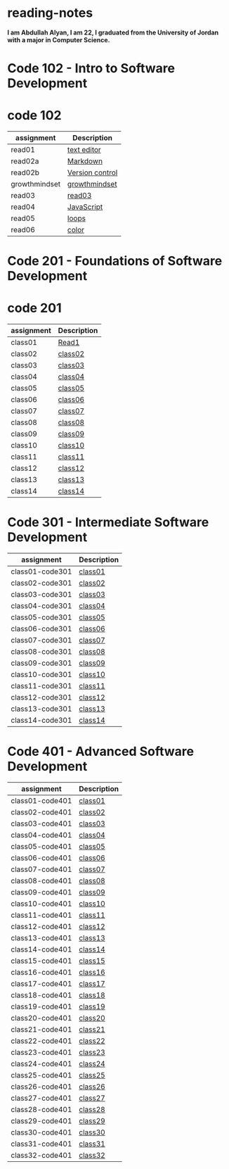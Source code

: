 # reading-notes
**I am Abdullah Alyan, I am 22, I graduated from the University of Jordan with a major in Computer Science.**

# Code 102 - Intro to Software Development

# code 102

| assignment    | Description                       |
| ------------- | --------------------------------- |
| read01        | [text editor](Read01.md)          |
| read02a       | [Markdown](Read02a.md)            |
|read02b        | [Version control](Read02b.md)     |
|growthmindset  | [growthmindset](growthmindset.md) |
|read03         | [read03](Read03.md)               |
|read04         | [JavaScript](Read04.md)           |
| read05        | [loops](Read05.md)                |
|read06         | [color](Read06.md)                | 

# Code 201 - Foundations of Software Development


# code 201 

| assignment    | Description                       |
| ------------- | --------------------------------- |
|class01        |[Read1](Read001.md)                |
|class02        |[class02](class02.md)              |
|class03        |[class03](class03.md)              |
|class04        |[class04](class04.md)              |
|class05        |[class05](clsss05.md)              |
|class06        |[class06](class06.md)              |
|class07        |[class07](class07.md)              |
|class08        |[class08](class08.md)              |
|class09        |[class09](class09.md)              |
|class10        |[class10](class10.md)              |
|class11        |[class11](class11.md)              |
|class12        |[class12](class12.md)              |
|class13        |[class13](class13.md)              |
|class14        |[class14](class14.md)              |

# Code 301 - Intermediate Software Development

| assignment      | Description                       |
| -------------   | --------------------------------- |
|class01-code301  |[class01](class01-code301.md)      |
|class02-code301  |[class02](class02-code301.md)      |
|class03-code301  |[class03](class03-code301.md)      |
|class04-code301  |[class04](class04-code301.md)      |
|class05-code301  |[class05](class05-code301.md)      |
|class06-code301  |[class06](class06-code301.md)      |
|class07-code301  |[class07](class07-code301.md)      |
|class08-code301  |[class08](class08-code301.md)      |
|class09-code301  |[class09](class09-code301.md)      |
|class10-code301  |[class10](class10-code301.md)      |
|class11-code301  |[class11](class11-code301.md)      |
|class12-code301  |[class12](class12-code301.md)      |
|class13-code301  |[class13](class13-code301.md)      |
|class14-code301  |[class14](class14-code301.md)      |

# Code 401 - Advanced Software Development

| assignment      | Description                       |
| -------------   | --------------------------------- |
|class01-code401  |[class01](class01-code401.md)      | 
|class02-code401  |[class02](class02-code401.md)      |         
|class03-code401  |[class03](class03-code401.md)      |     
|class04-code401  |[class04](class04-code401.md)      |    
|class05-code401  |[class05](class05-code401.md)      | 
|class06-code401  |[class06](class06-code401.md)      |  
|class07-code401  |[class07](class07-code401.md)      |         
|class08-code401  |[class08](class08-code401.md)      |    
|class09-code401  |[class09](class09-code401.md)      |      
|class10-code401  |[class10](class10-code401.md)      |                                    
|class11-code401  |[class11](class11-code401.md)    |   
|class12-code401  |[class12](class12-code401.md)    |        
|class13-code401  |[class13](class13-code401.md)    |   
|class14-code401  |[class14](class14-code401.md)    |   
|class15-code401  |[class15](class15-code401.md)    |                                
|class16-code401  |[class16](class16-code401.md)    |  
|class17-code401  |[class17](class17-code-401.md)    |  
|class18-code401  |[class18](class18-code401.md)   |                                          
|class19-code401  |[class19](class19-code401.md)    |   
|class20-code401  |[class20](class20-code401.md)    | 
|class21-code401  |[class21](class21-code401.md)    | 
|class22-code401  |[class22](class22-code401.md)    | 
|class23-code401  |[class23](class23-code401.md)    | 
|class24-code401  |[class24](class24-code401.md)    | 
|class25-code401  |[class25](class25-code401.md)    | 
|class26-code401  |[class26](class26-code401.md)    | 
|class27-code401  |[class27](class27-code401.md)    | 
|class28-code401  |[class28](class28-code401.md)    | 
|class29-code401  |[class29](class29-code401.md)    | 
|class30-code401  |[class30](class30-code401.md)    | 
|class31-code401  |[class31](class31-code401.md)    | 
|class32-code401  |[class32](class32-code401.md)    | 








